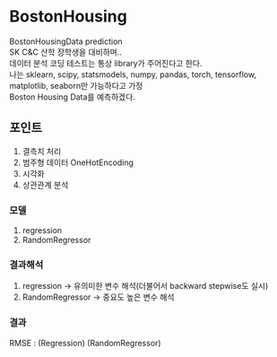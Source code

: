 # BostonHousing
BostonHousingData prediction  
SK C&C 산학 장학생을 대비하며..  
데이터 분석 코딩 테스트는 통상 library가 주어진다고 한다.  
나는 sklearn, scipy, statsmodels, numpy, pandas, torch, tensorflow, matplotlib, seaborn만 가능하다고 가정  
Boston Housing Data를 예측하겠다.  
## 포인트  
1) 결측치 처리  
2) 범주형 데이터 OneHotEncoding  
3) 시각화  
4) 상관관계 분석  
### 모델
1) regression  
2) RandomRegressor  
### 결과해석
1) regression -> 유의미한 변수 해석(더불어서 backward stepwise도 실시)  
2) RandomRegressor -> 중요도 높은 변수 해석
### 결과  
RMSE : (Regression) (RandomRegressor)
